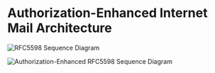 # Authorization-Enhanced Internet Mail Architecture

![RFC5598 Sequence Diagram](../docs/resources/rfc5598_sd.puml)

![Authorization-Enhanced RFC5598 Sequence Diagram](../docs/resources/authorization-enhanced_rfc5598_sd.puml)

